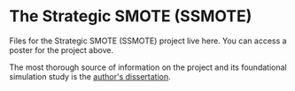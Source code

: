 # The Strategic SMOTE (SSMOTE)

Files for the Strategic SMOTE (SSMOTE) project live here. You can access a poster for the project above.

The most thorough source of information on the project and its foundational simulation study is the [author's dissertation](https://ir.library.oregonstate.edu/concern/graduate_thesis_or_dissertations/sj139961j).
